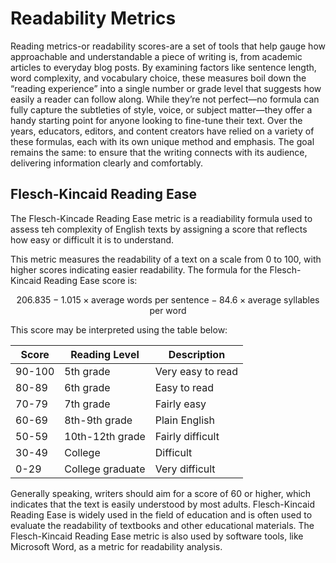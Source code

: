# Readability Metrics
Reading metrics-or readability scores-are a set of tools that help gauge how approachable and understandable a piece of writing is, from academic articles to everyday blog posts. By examining factors like sentence length, word complexity, and vocabulary choice, these measures boil down the “reading experience” into a single number or grade level that suggests how easily a reader can follow along. While they’re not perfect—no formula can fully capture the subtleties of style, voice, or subject matter—they offer a handy starting point for anyone looking to fine-tune their text. Over the years, educators, editors, and content creators have relied on a variety of these formulas, each with its own unique method and emphasis. The goal remains the same: to ensure that the writing connects with its audience, delivering information clearly and comfortably.



## Flesch-Kincaid Reading Ease
The Flesch-Kincade Reading Ease metric is a readiability formula used to assess teh complexity of English texts by assigning a score that reflects how easy or difficult it is to understand.

This metric measures the readability of a text on a scale from 0 to 100, with higher scores indicating easier readability. The formula for the Flesch-Kincaid Reading Ease score is:

$$
206.835 - 1.015 \times \text{average words per sentence} - 84.6 \times \text{average syllables per word}
$$

This score may be interpreted using the table below:

| Score  | Reading Level       | Description           |
|--------|---------------------|-----------------------|
| 90-100 | 5th grade           | Very easy to read     |
| 80-89  | 6th grade           | Easy to read          |
| 70-79  | 7th grade           | Fairly easy           |
| 60-69  | 8th-9th grade       | Plain English         |
| 50-59  | 10th-12th grade     | Fairly difficult      |
| 30-49  | College             | Difficult             |
| 0-29   | College graduate    | Very difficult        |

Generally speaking, writers should aim for a score of 60 or higher, which indicates that the text is easily understood by most adults. Flesch-Kincaid Reading Ease is widely used in the field of education and is often used to evaluate the readability of textbooks and other educational materials. The Flesch-Kincaid Reading Ease metric is also used by software tools, like Microsoft Word, as a metric for readability analysis.